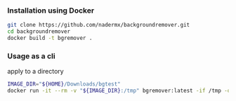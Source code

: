### Installation using Docker
```bash
git clone https://github.com/nadermx/backgroundremover.git
cd backgroundremover
docker build -t bgremover .
```
### Usage as a cli
apply to a directory
```bash
IMAGE_DIR="${HOME}/Downloads/bgtest"
docker run -it --rm -v "${IMAGE_DIR}:/tmp" bgremover:latest -if /tmp -of /tmp/out
```
